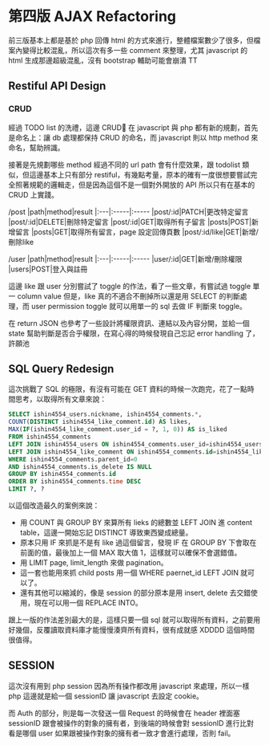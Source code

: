 # 第四版 AJAX Refactoring 
前三版基本上都是基於 php 回傳 html 的方式來進行，整體檔案數少了很多，但檔案內變得比較混亂，所以這次有多一些 comment 來整理，尤其 javascript 的 html 生成那邊超級混亂，沒有 bootstrap 輔助可能會崩潰 TT

## Restiful API Design 
### CRUD 
經過 TODO list 的洗禮，這邊 CRUD 在 javascript 與 php 都有新的規劃，首先是命名上：讓 db 處理都保持 CRUD 的命名，而 javascript 則以 http method 來命名，幫助辨識。

接著是先規劃哪些 method 經過不同的 url path 會有什麼效果，跟 todolist 類似，但這邊基本上只有部分 restiful，有幾點考量，原本的確有一度很想要嘗試完全照著規範的邏輯走，但是因為這個不是一個對外開放的 API 所以只有在基本的 CRUD 上實踐。

/post
|path|method|result
|:---|:-----|:-----
|post/:id|PATCH|更改特定留言
|post/:id|DELETE|刪除特定留言
|post/:id|GET|取得所有子留言
|posts|POST|新增留言
|posts|GET|取得所有留言，page 設定回傳頁數
|post/:id/like|GET|新增/刪除like 

/user 
|path|method|result
|:---|:-----|:-----
|user/:id|GET|新增/刪除權限
|users|POST|登入與註冊

這邊 like 跟 user 分別嘗試了 toggle 的作法，看了一些文章，有嘗試過 toggle 單一 column value 但是，like 真的不適合不刪掉所以還是用 SELECT 的判斷處理，而 user permission toggle 就可以用單一的 sql 去做 IF 判斷來 toggle。

在 return JSON 也參考了一些設計將權限資訊、連結以及內容分開，並給一個 state 幫助判斷是否合乎權限，在寫心得的時候發現自己忘記 error handling 了，許願池 <!--TODO: -->

## SQL Query Redesign 
這次挑戰了 SQL 的極限，有沒有可能在 GET 資料的時候一次跑完，花了一點時間思考，以取得所有文章來說：
```sql
SELECT ishin4554_users.nickname, ishin4554_comments.*, 
COUNT(DISTINCT ishin4554_like_comment.id) AS likes,
MAX(IF(ishin4554_like_comment.user_id = ?, 1, 0)) AS is_liked
FROM ishin4554_comments
LEFT JOIN ishin4554_users ON ishin4554_comments.user_id=ishin4554_users.id
LEFT JOIN ishin4554_like_comment ON ishin4554_comments.id=ishin4554_like_comment.post_id
WHERE ishin4554_comments.parent_id=0 
AND ishin4554_comments.is_delete IS NULL 
GROUP BY ishin4554_comments.id
ORDER BY ishin4554_comments.time DESC
LIMIT ?, ?
```

以這個改造最久的案例來說：
- 用 COUNT 與 GROUP BY 來算所有 lieks 的總數並 LEFT JOIN 進 content table，這邊一開始忘記 DISTINCT 導致東西變成總量。
- 原本只用 IF 來抓是不是有 like 過這個留言，發現 IF 在 GROUP BY 下會取在前面的值，最後加上一個 MAX 取大值 1，這樣就可以確保不會選錯值。
- 用 LIMIT page, limit_length 來做 pagination。
- 這一套也能用來抓 child posts 用一個 WHERE paernet_id LEFT JOIN 就可以了。
- 還有其他可以縮減的，像是 session 的部分原本是用 insert, delete 去交錯使用，現在可以用一個 REPLACE INTO。

跟上一版的作法差別最大的是，這樣只要一個 sql 就可以取得所有資料，之前要用好幾個，反覆讀取資料庫才能慢慢湊齊所有資料，很有成就感 XDDDD 這個時間很值得。

## SESSION 
這次沒有用到 php session 因為所有操作都改用 javascript 來處理，所以一樣 php 這邊就是給一個 sessionID 讓 javascript 去設定 cookie。

而 Auth 的部分，則是每一次發送一個 Request 的時候會在 header 裡面塞 sessionID 跟會被操作的對象的擁有者，到後端的時候會對 sessionID 進行比對看是哪個 user 如果跟被操作對象的擁有者一致才會進行處理，否則 fail。